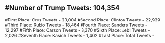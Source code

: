 #Number of Trump Tweets: 104,354
---
#First Place: Cruz Tweets - 23,004
#Second Place: Clinton Tweets - 22,929
#Third Place: Rubio Tweets - 18,464
#Fourth Place: Sanders Tweets - 12,297
#Fifth Place: Carson Tweets - 3,370
#Sixth Place: Jeb! Tweets - 2,026
#Seventh Place: Kasich Tweets - 1,402
#Last Place: Total Tweets -  
